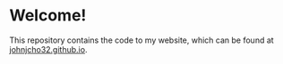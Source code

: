 # Welcome!

This repository contains the code to my website, which can be found at [johnjcho32.github.io](https://johnjcho32.github.io).
